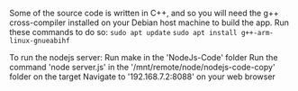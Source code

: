 Some of the source code is written in C++, and so you will need the g++ cross-compiler installed on your Debian host machine to build the app.
Run these commands to do so:
`sudo apt update`
`sudo apt install g++-arm-linux-gnueabihf`

To run the nodejs server:
Run make in the 'NodeJs-Code' folder
Run the command 'node server.js' in the '/mnt/remote/node/nodejs-code-copy' folder on the target
Navigate to '192.168.7.2:8088' on your web browser
